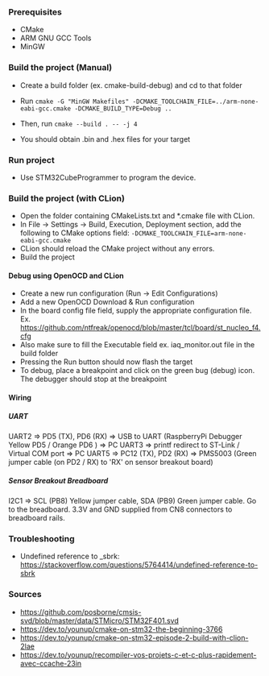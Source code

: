 ### Prerequisites

- CMake
- ARM GNU GCC Tools
- MinGW

### Build the project (Manual)

- Create a build folder (ex. cmake-build-debug) and cd to that folder

- Run `cmake -G "MinGW Makefiles" -DCMAKE_TOOLCHAIN_FILE=../arm-none-eabi-gcc.cmake -DCMAKE_BUILD_TYPE=Debug ..`

- Then, run `cmake --build . -- -j 4`

- You should obtain .bin and .hex files for your target

### Run project

- Use STM32CubeProgrammer to program the device.

### Build the project (with CLion)

- Open the folder containing CMakeLists.txt and *.cmake file with CLion.
- In File -> Settings -> Build, Execution, Deployment section, add the following to CMake options field: `-DCMAKE_TOOLCHAIN_FILE=arm-none-eabi-gcc.cmake`
- CLion should reload the CMake project without any errors.
- Build the project

#### Debug using OpenOCD and CLion

- Create a new run configuration (Run -> Edit Configurations)
- Add a new OpenOCD Download & Run configuration
- In the board config file field, supply the appropriate configuration file. Ex. https://github.com/ntfreak/openocd/blob/master/tcl/board/st_nucleo_f4.cfg
- Also make sure to fill the Executable field ex. iaq_monitor.out file in the build folder
- Pressing the Run button should now flash the target
- To debug, place a breakpoint and click on the green bug (debug) icon. The debugger should stop at the breakpoint

#### Wiring 

##### UART
UART2 => PD5 (TX), PD6 (RX) => USB to UART (RaspberryPi Debugger Yellow PD5 / Orange PD6 ) => PC
UART3 => printf redirect to ST-Link / Virtual COM port => PC
UART5 => PC12 (TX), PD2 (RX) => PMS5003 (Green jumper cable (on PD2 / RX) to 'RX' on sensor breakout board)

##### Sensor Breakout Breadboard
I2C1 => SCL (PB8) Yellow jumper cable, SDA (PB9) Green jumper cable.
Go to the breadboard.
3.3V and GND supplied from CN8 connectors to breadboard rails. 

### Troubleshooting

- Undefined reference to _sbrk: https://stackoverflow.com/questions/5764414/undefined-reference-to-sbrk

### Sources

- https://github.com/posborne/cmsis-svd/blob/master/data/STMicro/STM32F401.svd
- https://dev.to/younup/cmake-on-stm32-the-beginning-3766
- https://dev.to/younup/cmake-on-stm32-episode-2-build-with-clion-2lae
- https://dev.to/younup/recompiler-vos-projets-c-et-c-plus-rapidement-avec-ccache-23in